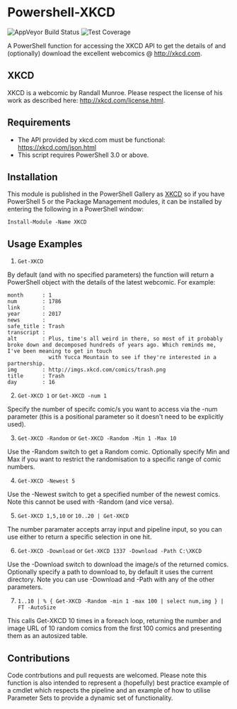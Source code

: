 # Powershell-XKCD

![AppVeyor Build Status](https://ci.appveyor.com/api/projects/status/9qnefark9fl1gctj?svg=true) ![Test Coverage](https://img.shields.io/badge/coverage-40%25-red.svg?maxAge=60)

A PowerShell function for accessing the XKCD API to get the details of and (optionally) download the excellent webcomics @ http://xkcd.com.

## XKCD

XKCD is a webcomic by Randall Munroe. Please respect the license of his work as described here: http://xkcd.com/license.html.

## Requirements

- The API provided by xkcd.com must be functional: https://xkcd.com/json.html
- This script requires PowerShell 3.0 or above.

## Installation

This module is published in the PowerShell Gallery as [XKCD](https://www.powershellgallery.com/packages/XKCD/1.4.36.0) so if you have PowerShell 5 or the Package Management modules, it can be installed by entering the following in a PowerShell window:

```
Install-Module -Name XKCD
```

## Usage Examples

1) `Get-XKCD`

By default (and with no specified parameters) the function will return a PowerShell object with the details of the latest webcomic. For example:

```
month      : 1
num        : 1786
link       : 
year       : 2017
news       : 
safe_title : Trash
transcript : 
alt        : Plus, time's all weird in there, so most of it probably broke down and decomposed hundreds of years ago. Which reminds me, I've been meaning to get in touch 
             with Yucca Mountain to see if they're interested in a partnership.
img        : http://imgs.xkcd.com/comics/trash.png
title      : Trash
day        : 16
```

2) `Get-XKCD 1` or `Get-XKCD -num 1`

Specify the number of specifc comic/s you want to access via the -num parameter (this is a positional parameter so it doesn't need to be explicitly used).

3) `Get-XKCD -Random` or `Get-XKCD -Random -Min 1 -Max 10`

Use the -Random switch to get a Random comic. Optionally specify Min and Max if you want to restrict the randomisation to a specific range of comic numbers.

4) `Get-XKCD -Newest 5`

Use the -Newest switch to get a specified number of the newest comics. Note this cannot be used with -Random (and vice versa).

5) `Get-XKCD 1,5,10` or `10..20 | Get-XKCD`

The number paramater accepts array input and pipeline input, so you can use either to return a specific selection in one hit.

6) `Get-XKCD -Download` or `Get-XKCD 1337 -Download -Path C:\XKCD`

Use the -Download switch to download the image/s of the returned comics. Optionally specify a path to download to, by default it uses the current directory. Note you can use -Download and -Path with any of the other parameters.

7) `1..10 | % { Get-XKCD -Random -min 1 -max 100 | select num,img } | FT -AutoSize`

This calls Get-XKCD 10 times in a foreach loop, returning the number and image URL of 10 random comics from the first 100 comics and presenting them as an autosized table.

## Contributions

Code contrbutions and pull requests are welcomed. Please note this function is also intended to represent a (hopefully) best practice example of a cmdlet which respects the pipeline and an example of how to utilise Parameter Sets to provide a dynamic set of functionality.
